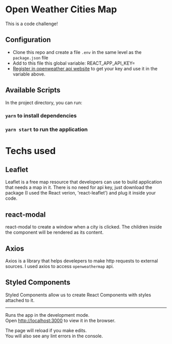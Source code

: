 # Open Weather Cities Map

This is a code challenge!

## Configuration

- Clone this repo and create a file `.env` in the same level as the `package.json` file
- Add to this file this global variable: REACT_APP_API_KEY=
- [Register in openweather api website](https://home.openweathermap.org/users/sign_up "Register in openweather api website") to get your key and use it in the variable above.

## Available Scripts

In the project directory, you can run:

### `yarn` to install dependencies

### `yarn start` to run the application

# Techs used

## Leaflet

Leaflet is a free map resource that developers can use to build application that needs a map in it. There is no need for api key, just download the package (I used the React verion, 'react-leaflet') and plug it inside your code.

## react-modal

react-modal to create a window when a city is clicked. The children inside the component <ReactModal> will be rendered as its content.

## Axios

Axios is a library that helps develepers to make http requests to external sources. I used axios to access `openweathermap` api.

## Styled Components

Styled Components allow us to create React Components with styles attached to it.

---

Runs the app in the development mode.\
Open [http://localhost:3000](http://localhost:3000) to view it in the browser.

The page will reload if you make edits.\
You will also see any lint errors in the console.
